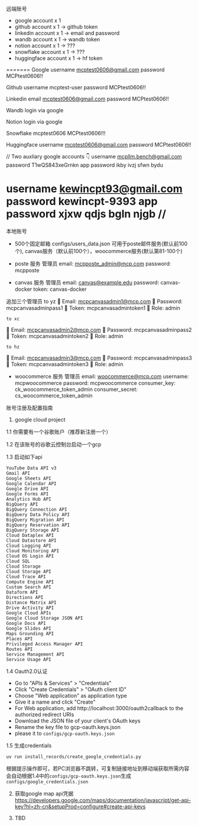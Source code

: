 远端账号

- google account x 1
- github account x 1 -> github token
- linkedin account x 1 -> email and password
- wandb account x 1 -> wandb token
- notion account x 1 -> ???
- snowflake account x 1 -> ???
- huggingface account x 1 -> hf token

=======
Google
username mcptest0606@gmail.com
password MCPtest0606!!

Github
username mcptest-user
password MCPtest0606!!

Linkedin
email mcptest0606@gmail.com
password MCPtest0606!!

Wandb
login via google

Notion
login via google

Snowflake
mcptest0606
MCPtest0606!!!

Huggingface
username mcptest0606@gmail.com
password MCPtest0606!!

// Two auxliary google accounts 👇
username mcpllm.bench@gmail.com
password T1wQS843xeGrnkn
app password ikby ivzj sfwn bydu

username kewincpt93@gmail.com
password kewincpt-9393
app password xjxw qdjs bgln njgb //
==========


本地账号
- 500个固定邮箱 configs/users_data.json
可用于poste邮件服务(默认前100个), canvas服务（默认前100个），woocommerce服务(默认第81-100个)

- poste 服务 管理员
email: mcpposte_admin@mcp.com
password: mcpposte

- canvas 服务 管理员
email: canvas@example.edu
password: canvas-docker
token: canvas-docker

追加三个管理员
    to yz
  📧 Email: mcpcanvasadmin1@mcp.com
  🔑 Password: mcpcanvasadminpass1
  🎫 Token: mcpcanvasadmintoken1
  👤 Role: admin
    
    to xc
  📧 Email: mcpcanvasadmin2@mcp.com
  🔑 Password: mcpcanvasadminpass2
  🎫 Token: mcpcanvasadmintoken2
  👤 Role: admin

    to hz
  📧 Email: mcpcanvasadmin3@mcp.com
  🔑 Password: mcpcanvasadminpass3
  🎫 Token: mcpcanvasadmintoken3
  👤 Role: admin

- woocommerce 服务 管理员
email: woocommerce@mcp.com
username: mcpwoocommerce
password: mcpwoocommerce
consumer_key: ck_woocommerce_token_admin
consumer_secret: cs_woocommerce_token_admin




账号注册及配置指南
1. google cloud project

1.1 你需要有一个谷歌账户（推荐新注册一个）

1.2 在该账号的谷歌云控制台启动一个gcp

1.3 启动如下api
```
YouTube Data API v3
Gmail API
Google Sheets API
Google Calendar API
Google Drive API
Google Forms API
Analytics Hub API					
BigQuery API					
BigQuery Connection API					
BigQuery Data Policy API					
BigQuery Migration API					
BigQuery Reservation API					
BigQuery Storage API					
Cloud Dataplex API					
Cloud Datastore API					
Cloud Logging API					
Cloud Monitoring API					
Cloud OS Login API					
Cloud SQL					
Cloud Storage					
Cloud Storage API					
Cloud Trace API					
Compute Engine API					
Custom Search API					
Dataform API					
Directions API					
Distance Matrix API					
Drive Activity API					
Google Cloud APIs					
Google Cloud Storage JSON API					
Google Docs API					
Google Slides API					
Maps Grounding API					
Places API					
Privileged Access Manager API					
Routes API					
Service Management API					
Service Usage API
```
1.4 Oauth2.0认证

- Go to "APIs & Services" > "Credentials"
- Click "Create Credentials" > "OAuth client ID"
- Choose "Web application" as application type
- Give it a name and click "Create"
- For Web application, add http://localhost:3000/oauth2callback to the authorized redirect URIs
- Download the JSON file of your client's OAuth keys
- Rename the key file to gcp-oauth.keys.json
- please it to `configs/gcp-oauth.keys.json`

1.5 生成credentials
```
uv run install_records/create_google_credentials.py
```
根据提示操作即可，若PC浏览器不跳转，可复制链接地址到移动端获取所需内容
会自动根据1.4中的`configs/gcp-oauth.keys.json`生成`configs/google_credentials.json`

2. 获取google map api凭据
https://developers.google.com/maps/documentation/javascript/get-api-key?hl=zh-cn&setupProd=configure#create-api-keys

3. TBD